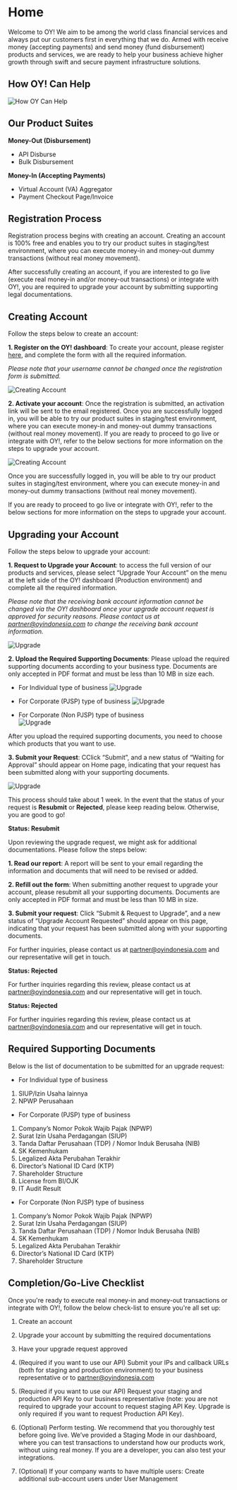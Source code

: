 # Home

Welcome to OY! We aim to be among the world class financial services and always put our customers first in everything that we do. Armed with receive money (accepting payments) and send money (fund disbursement) products and services, we are ready to help your business achieve higher growth through swift and secure payment infrastructure solutions.

## How OY! Can Help

![How OY Can Help](images/how_oy_can_help.png)

## Our Product Suites

**Money-Out (Disbursement)**

* API Disburse
* Bulk Disbursement

**Money-In (Accepting Payments)**

* Virtual Account (VA) Aggregator
* Payment Checkout Page/Invoice


## Registration Process

Registration process begins with creating an account. Creating an account is 100% free and enables you to try our product suites in staging/test environment, where you can execute money-in and money-out dummy transactions (without real money movement).

After successfully creating an account, if you are interested to go live (execute real money-in and/or money-out transactions) or integrate with OY!, you are required to upgrade your account by submitting supporting legal documentations.

## Creating Account

Follow the steps below to create an account:

**1. Register on the OY! dashboard**: To create your account, please register [here](https://business.oyindonesia.com/register?), and complete the form with all the required information. 

*Please note that your username cannot be changed once the registration form is submitted.*

![Creating Account](images/creating_account_1.jpg)


**2. Activate your account**: Once the registration is submitted, an activation link will be sent to the email registered.
Once you are successfully logged in, you will be able to try our product suites in staging/test environment, where you can execute money-in and money-out dummy transactions (without real money movement).
If you are ready to proceed to go live or integrate with OY!, refer to the below sections for more information on the steps to upgrade your account.

![Creating Account](images/creating_account_2.jpg)

Once you are successfully logged in, you will be able to try our product suites in staging/test environment, where you can execute money-in and money-out dummy transactions (without real money movement).

If you are ready to proceed to go live or integrate with OY!, refer to the below sections for more information on the steps to upgrade your account.

## Upgrading your Account 

Follow the steps below to upgrade your account:

**1. Request to Upgrade your Account**: to access the full version of our products and services, please select “Upgrade Your Account” on the menu at the left side of the OY! dashboard  (Production environment) and complete all the required information.

*Please note that the receiving bank account information cannot be changed via the OY! dashboard once your upgrade account request is approved for security reasons. Please contact us at [partner@oyindonesia.com](partner@oyindonesia.com) to change the receiving bank account information.*

![Upgrade](images/upgrade_account_1.png)


**2. Upload the Required Supporting Documents**: Please upload the required supporting documents according to your business type. Documents are only accepted in PDF format and must be less than 10 MB in size each. 

- For Individual type of business
![Upgrade](images/upgrade_account_2.png)

- For Corporate (PJSP) type of business 
![Upgrade](images/upgrade_account_3.png)

- For Corporate (Non PJSP) type of business  
![Upgrade](images/upgrade_account_4.png)

After you upload the required supporting documents, you need to choose which products that you want to use.

**3. Submit your Request**: CClick “Submit”, and a new status of “Waiting for Approval” should appear on Home page, indicating that your request has been submitted along with your supporting documents.

![Upgrade](images/upgrade_3.png)

This process should take about 1 week. In the event that the status of your request is **Resubmit** or **Rejected**, please keep reading below. Otherwise, you are good to go! 

**Status: Resubmit** 

Upon reviewing the upgrade request, we might ask for additional documentations. Please follow the steps below: 

**1. Read our report**: A report will be sent to your email regarding the information and documents that will need to be revised or added. 

**2. Refill out the form**: When submitting another request to upgrade your account, please resubmit all your supporting documents. Documents are only accepted in PDF format and must be less than 10 MB in size.

**3. Submit your request**: Click “Submit & Request to Upgrade”, and a new status of “Upgrade Account Requested” should appear on this page, indicating that your request has been submitted along with your supporting documents.

For further inquiries, please contact us at [partner@oyindonesia.com](partner@oyindonesia.com) and our representative will get in touch. 

**Status: Rejected**

For further inquiries regarding this review, please contact us at [partner@oyindonesia.com](partner@oyindonesia.com) and our representative will get in touch. 

**Status: Rejected** 

For further inquiries regarding this review, please contact us at [partner@oyindonesia.com](partner@oyindonesia.com) and our representative will get in touch. 

## Required Supporting Documents 
Below is the list of documentation to be submitted for an upgrade request:

- For Individual type of business

1. SIUP/Izin Usaha lainnya
2. NPWP Perusahaan


- For Corporate (PJSP) type of business

1. Company’s Nomor Pokok Wajib Pajak (NPWP)
2. Surat Izin Usaha Perdagangan (SIUP)
3. Tanda Daftar Perusahaan (TDP) / Nomor Induk Berusaha (NIB)
4. SK Kemenhukam
5. Legalized Akta Perubahan Terakhir
6. Director’s National ID Card (KTP)
7. Shareholder Structure
8. License from BI/OJK
9. IT Audit Result

- For Corporate (Non PJSP) type of business

1. Company’s Nomor Pokok Wajib Pajak (NPWP)
2. Surat Izin Usaha Perdagangan (SIUP)
3. Tanda Daftar Perusahaan (TDP) / Nomor Induk Berusaha (NIB)
4. SK Kemenhukam
5. Legalized Akta Perubahan Terakhir
6. Director’s National ID Card (KTP)
7. Shareholder Structure

## Completion/Go-Live Checklist 
Once you're ready to execute real money-in and money-out transactions or integrate with OY!, follow the below check-list to ensure you're all set up:

1. Create an account

2. Upgrade your account by submitting the required documentations

3. Have your upgrade request approved

4. (Required if you want to use our API) Submit your IPs and callback URLs (both for staging and production environment) to your business representative or to partner@oyindonesia.com

5. (Required if you want to use our API) Request your staging and production API Key to our business representative (note: you are not required to upgrade your account to request staging API Key. Upgrade is only required if you want to request Production API Key).

6. (Optional) Perform testing. We recommend that you thoroughly test before going live. We’ve provided a Staging Mode in our dashboard, where you can test transactions to understand how our products work, without using real money. If you are a developer, you can also test your integrations.

7. (Optional) If your company wants to have multiple users: Create additional sub-account users under User Management